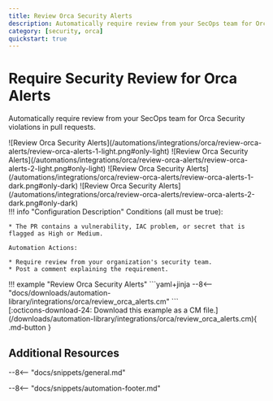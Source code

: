 ```yaml
---
title: Review Orca Security Alerts
description: Automatically require review from your SecOps team for Orca Security violations in pull requests.
category: [security, orca]
quickstart: true
---
```

# Require Security Review for Orca Alerts
<!-- --8<-- [start:example]-->
Automatically require review from your SecOps team for Orca Security violations in pull requests.

<div class="automationImage" markdown="1">
![Review Orca Security Alerts](/automations/integrations/orca/review-orca-alerts/review-orca-alerts-1-light.png#only-light)
![Review Orca Security Alerts](/automations/integrations/orca/review-orca-alerts/review-orca-alerts-2-light.png#only-light)
![Review Orca Security Alerts](/automations/integrations/orca/review-orca-alerts/review-orca-alerts-1-dark.png#only-dark)
![Review Orca Security Alerts](/automations/integrations/orca/review-orca-alerts/review-orca-alerts-2-dark.png#only-dark)

</div>
<div class="automationDescription" markdown="1">
!!! info "Configuration Description"
    Conditions (all must be true):

    * The PR contains a vulnerability, IAC problem, or secret that is flagged as High or Medium.

    Automation Actions:

    * Require review from your organization's security team.
    * Post a comment explaining the requirement.

</div>
<div class="automationExample" markdown="1">
!!! example "Review Orca Security Alerts"
    ```yaml+jinja
    --8<-- "docs/downloads/automation-library/integrations/orca/review_orca_alerts.cm"
    ```
    <div class="result" markdown>
      <span>
      [:octicons-download-24: Download this example as a CM file.](/downloads/automation-library/integrations/orca/review_orca_alerts.cm){ .md-button }
      </span>
    </div>
</div>
<!-- --8<-- [end:example]-->

## Additional Resources

--8<-- "docs/snippets/general.md"

--8<-- "docs/snippets/automation-footer.md"

